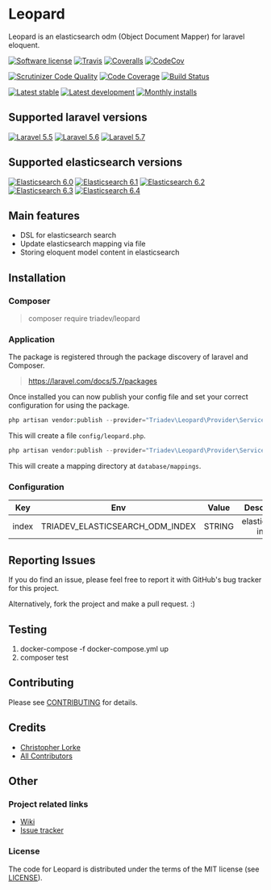 # Leopard
Leopard is an elasticsearch odm (Object Document Mapper) for laravel eloquent.

[![Software license][ico-license]](LICENSE)
[![Travis][ico-travis]][link-travis]
[![Coveralls](https://coveralls.io/repos/github/triadev/Leopard/badge.svg?branch=master)](https://coveralls.io/github/triadev/Leopard?branch=master)
[![CodeCov](https://codecov.io/gh/triadev/Leopard/branch/master/graph/badge.svg)](https://codecov.io/gh/triadev/Leopard)

[![Scrutinizer Code Quality](https://scrutinizer-ci.com/g/triadev/Leopard/badges/quality-score.png?b=master)](https://scrutinizer-ci.com/g/triadev/Leopard/?branch=master)
[![Code Coverage](https://scrutinizer-ci.com/g/triadev/Leopard/badges/coverage.png?b=master)](https://scrutinizer-ci.com/g/triadev/Leopard/?branch=master)
[![Build Status](https://scrutinizer-ci.com/g/triadev/Leopard/badges/build.png?b=master)](https://scrutinizer-ci.com/g/triadev/Leopard/build-status/master)

[![Latest stable][ico-version-stable]][link-packagist]
[![Latest development][ico-version-dev]][link-packagist]
[![Monthly installs][ico-downloads-monthly]][link-downloads]

## Supported laravel versions
[![Laravel 5.5][icon-l55]][link-laravel]
[![Laravel 5.6][icon-l56]][link-laravel]
[![Laravel 5.7][icon-l57]][link-laravel]

## Supported elasticsearch versions
[![Elasticsearch 6.0][icon-e60]][link-elasticsearch]
[![Elasticsearch 6.1][icon-e61]][link-elasticsearch]
[![Elasticsearch 6.2][icon-e62]][link-elasticsearch]
[![Elasticsearch 6.3][icon-e63]][link-elasticsearch]
[![Elasticsearch 6.4][icon-e64]][link-elasticsearch]

## Main features
- DSL for elasticsearch search
- Update elasticsearch mapping via file
- Storing eloquent model content in elasticsearch

## Installation

### Composer
> composer require triadev/leopard

### Application
The package is registered through the package discovery of laravel and Composer.
>https://laravel.com/docs/5.7/packages

Once installed you can now publish your config file and set your correct configuration for using the package.
```php
php artisan vendor:publish --provider="Triadev\Leopard\Provider\ServiceProvider" --tag="config"
```

This will create a file ```config/leopard.php```.

```php
php artisan vendor:publish --provider="Triadev\Leopard\Provider\ServiceProvider" --tag="database"
```

This will create a mapping directory at ```database/mappings```.

### Configuration
| Key        | Env | Value           | Description | Default |
|:-------------:|:-------------:|:-------------:|:-----:|:-----:|
| index | TRIADEV_ELASTICSEARCH_ODM_INDEX | STRING | elasticsearch index | default_index |

## Reporting Issues
If you do find an issue, please feel free to report it with GitHub's bug tracker for this project.

Alternatively, fork the project and make a pull request. :)

## Testing
1. docker-compose -f docker-compose.yml up
2. composer test

## Contributing
Please see [CONTRIBUTING](CONTRIBUTING.md) for details.

## Credits
- [Christopher Lorke][link-author]
- [All Contributors][link-contributors]

## Other

### Project related links
- [Wiki](https://github.com/triadev/Leopard/wiki)
- [Issue tracker](https://github.com/triadev/Leopard/issues)

### License
The code for Leopard is distributed under the terms of the MIT license (see [LICENSE](LICENSE)).

[ico-license]: https://img.shields.io/github/license/triadev/Leopard.svg?style=flat-square
[ico-version-stable]: https://img.shields.io/packagist/v/triadev/leopard.svg?style=flat-square
[ico-version-dev]: https://img.shields.io/packagist/vpre/triadev/leopard.svg?style=flat-square
[ico-downloads-monthly]: https://img.shields.io/packagist/dm/triadev/leopard.svg?style=flat-square
[ico-travis]: https://travis-ci.org/triadev/Leopard.svg?branch=master

[link-packagist]: https://packagist.org/packages/triadev/leopard
[link-downloads]: https://packagist.org/packages/triadev/leopard/stats
[link-travis]: https://travis-ci.org/triadev/Leopard

[icon-l55]: https://img.shields.io/badge/Laravel-5.5-brightgreen.svg?style=flat-square
[icon-l56]: https://img.shields.io/badge/Laravel-5.6-brightgreen.svg?style=flat-square
[icon-l57]: https://img.shields.io/badge/Laravel-5.7-brightgreen.svg?style=flat-square

[icon-e60]: https://img.shields.io/badge/Elasticsearch-6.0-brightgreen.svg?style=flat-square
[icon-e61]: https://img.shields.io/badge/Elasticsearch-6.1-brightgreen.svg?style=flat-square
[icon-e62]: https://img.shields.io/badge/Elasticsearch-6.2-brightgreen.svg?style=flat-square
[icon-e63]: https://img.shields.io/badge/Elasticsearch-6.3-brightgreen.svg?style=flat-square
[icon-e64]: https://img.shields.io/badge/Elasticsearch-6.4-brightgreen.svg?style=flat-square

[link-laravel]: https://laravel.com
[link-elasticsearch]: https://www.elastic.co/
[link-author]: https://github.com/triadev
[link-contributors]: ../../contributors
